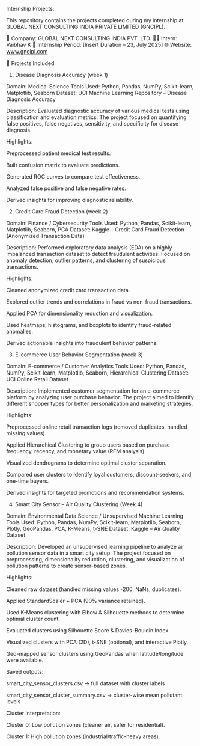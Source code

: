 Internship Projects:

This repository contains the projects completed during my internship at GLOBAL NEXT CONSULTING INDIA PRIVATE LIMITED (GNCIPL).

🏢 Company: GLOBAL NEXT CONSULTING INDIA PVT. LTD.
🧑‍💻 Intern: Vaibhav K
📅 Internship Period: [Insert Duration – 23, July 2025]
🌐 Website: www.gncipl.com

📁 Projects Included
1. Disease Diagnosis Accuracy (week 1)

Domain: Medical Science
Tools Used: Python, Pandas, NumPy, Scikit-learn, Matplotlib, Seaborn
Dataset: UCI Machine Learning Repository – Disease Diagnosis Accuracy

Description:
Evaluated diagnostic accuracy of various medical tests using classification and evaluation metrics. The project focused on quantifying false positives, false negatives, sensitivity, and specificity for disease diagnosis.

Highlights:

Preprocessed patient medical test results.

Built confusion matrix to evaluate predictions.

Generated ROC curves to compare test effectiveness.

Analyzed false positive and false negative rates.

Derived insights for improving diagnostic reliability.

2. Credit Card Fraud Detection (week 2)

Domain: Finance / Cybersecurity
Tools Used: Python, Pandas, Scikit-learn, Matplotlib, Seaborn, PCA
Dataset: Kaggle – Credit Card Fraud Detection (Anonymized Transaction Data)

Description:
Performed exploratory data analysis (EDA) on a highly imbalanced transaction dataset to detect fraudulent activities. Focused on anomaly detection, outlier patterns, and clustering of suspicious transactions.

Highlights:

Cleaned anonymized credit card transaction data.

Explored outlier trends and correlations in fraud vs non-fraud transactions.

Applied PCA for dimensionality reduction and visualization.

Used heatmaps, histograms, and boxplots to identify fraud-related anomalies.

Derived actionable insights into fraudulent behavior patterns.

3. E-commerce User Behavior Segmentation (week 3)

Domain: E-commerce / Customer Analytics
Tools Used: Python, Pandas, NumPy, Scikit-learn, Matplotlib, Seaborn, Hierarchical Clustering
Dataset: UCI Online Retail Dataset

Description:
Implemented customer segmentation for an e-commerce platform by analyzing user purchase behavior. The project aimed to identify different shopper types for better personalization and marketing strategies.

Highlights:

Preprocessed online retail transaction logs (removed duplicates, handled missing values).

Applied Hierarchical Clustering to group users based on purchase frequency, recency, and monetary value (RFM analysis).

Visualized dendrograms to determine optimal cluster separation.

Compared user clusters to identify loyal customers, discount-seekers, and one-time buyers.

Derived insights for targeted promotions and recommendation systems.


4. Smart City Sensor – Air Quality Clustering (Week 4)

Domain: Environmental Data Science / Unsupervised Machine Learning
Tools Used: Python, Pandas, NumPy, Scikit-learn, Matplotlib, Seaborn, Plotly, GeoPandas, PCA, K-Means, t-SNE
Dataset: Kaggle – Air Quality Dataset

Description:
Developed an unsupervised learning pipeline to analyze air pollution sensor data in a smart city setup. The project focused on preprocessing, dimensionality reduction, clustering, and visualization of pollution patterns to create sensor-based zones.

Highlights:

Cleaned raw dataset (handled missing values -200, NaNs, duplicates).

Applied StandardScaler + PCA (90% variance retained).

Used K-Means clustering with Elbow & Silhouette methods to determine optimal cluster count.

Evaluated clusters using Silhouette Score & Davies–Bouldin Index.

Visualized clusters with PCA (2D), t-SNE (optional), and interactive Plotly.

Geo-mapped sensor clusters using GeoPandas when latitude/longitude were available.

Saved outputs:

smart_city_sensor_clusters.csv → full dataset with cluster labels

smart_city_sensor_cluster_summary.csv → cluster-wise mean pollutant levels

Cluster Interpretation:

Cluster 0: Low pollution zones (cleaner air, safer for residential).

Cluster 1: High pollution zones (industrial/traffic-heavy areas).
